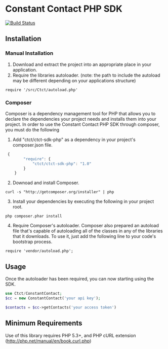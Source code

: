 # Constant Contact PHP SDK
[![Build Status](https://secure.travis-ci.org/dsjellz/dsjtest.png?branch=development)](http://travis-ci.org/dsjellz/dsjtest)

## Installation

### Manual Installation
1. Download and extract the project into an appropriate place in your application.
2. Require the libraries autoloader. (note: the path to include the autoload may be different depending on your applications structure)
```
require '/src/Ctct/autoload.php'
```

### Composer
Composer is a dependency management tool for PHP that allows you to declare the dependencies your project needs and installs them into your project. In order to use the Constant Contact PHP SDK through composer, you must do the following 

1. Add "ctct/ctct-sdk-php" as a dependency in your project's composer.json file.
```javascript
 {
        "require": {
            "ctct/ctct-sdk-php": "1.0"
        }
    }
```

2. Downoad and install Composer.
```
curl -s "http://getcomposer.org/installer" | php
```

3. Install your dependencies by executing the following in your project root.
```
php composer.phar install
```

4. Require Composer's autoloader.
Composer also prepared an autoload file that's capable of autoloading all of the classes in any of the libraries that it downloads. To use it, just add the following line to your code's bootstrap process.
```
require 'vendor/autoload.php';
```

## Usage
Once the autoloader has been required, you can now starting using the SDK.
```php
use Ctct/ConstantContact;
$cc = new ConstantContact('your api key');

$contacts = $cc->getContacts('your access token')
```
## Minimum Requirements
Use of this library requires PHP 5.3+, and PHP cURL extension (http://php.net/manual/en/book.curl.php)
